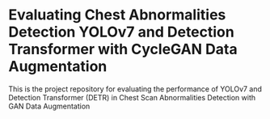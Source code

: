 # Evaluating Chest Abnormalities Detection YOLOv7 and Detection Transformer with CycleGAN Data Augmentation
 This is the project repository for evaluating the performance of YOLOv7 and Detection Transformer (DETR) in Chest Scan Abnormalities Detection with GAN Data Augmentation
